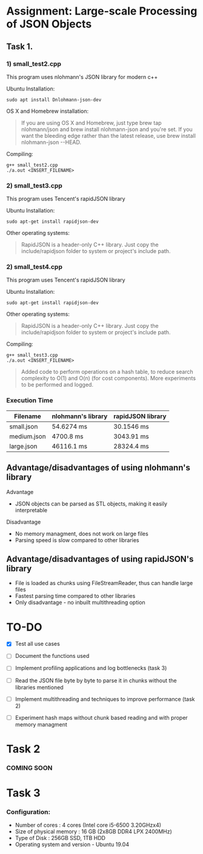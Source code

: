 # Assignment: Large-scale Processing of JSON Objects

## Task 1.
### 1) small_test2.cpp

This program uses nlohmann's JSON library for modern c++

Ubuntu Installation:
```
sudo apt install Dnlohmann-json-dev
```
OS X and Homebrew installation:

> If you are using OS X and Homebrew, just type brew tap nlohmann/json and brew install nlohmann-json and you're set. If you want the bleeding edge rather than the latest release, use brew install nlohmann-json --HEAD.

Compiling:
```
g++ small_test2.cpp
./a.out <INSERT_FILENAME>
```

### 2) small_test3.cpp

This program uses Tencent's rapidJSON library 

Ubuntu Installation:
```
sudo apt-get install rapidjson-dev
```
Other operating systems:

> RapidJSON is a header-only C++ library. Just copy the include/rapidjson folder to system or project's include path.

### 2) small_test4.cpp

This program uses Tencent's rapidJSON library 

Ubuntu Installation:
```
sudo apt-get install rapidjson-dev
```
Other operating systems:

> RapidJSON is a header-only C++ library. Just copy the include/rapidjson folder to system or project's include path.


Compiling:
```
g++ small_test3.cpp
./a.out <INSERT_FILENAME>
```
> Added code to perform operations on a hash table, to reduce search complexity to O(1) and O(n) (for cost components). More experiments to be performed and logged.

### Execution Time

| Filename | nlohmann's library | rapidJSON library | 
| -------- | ------------------ | ----------------- |
| small.json | 54.6274 ms | 30.1546 ms |
| medium.json | 4700.8 ms | 3043.91 ms |
| large.json | 46116.1 ms | 28324.4 ms |

## Advantage/disadvantages of using nlohmann's library
Advantage
- JSON objects can be parsed as STL objects, making it easily interpretable

Disadvantage
- No memory managment, does not work on large files
- Parsing speed is slow compared to other libraries

## Advantage/disadvantages of using rapidJSON's library
- File is loaded as chunks using FileStreamReader, thus can handle large files
- Fastest parsing time compared to other libraries
- Only disadvantage - no inbuilt multithreading option

# TO-DO
- [x] Test all use cases
- [ ] Document the functions used
- [ ] Implement profiling applications and log bottlenecks (task 3)
- [ ] Read the JSON file byte by byte to parse it in chunks without the libraries mentioned
- [ ] Implement multithreading and techniques to improve performance (task 2)
- [ ] Experiment hash maps without chunk based reading and with proper memory managment


# Task 2
### COMING SOON

# Task 3
### Configuration:
- Number of cores : 4 cores (Intel core i5-6500 3.20GHzx4)
- Size of physical memory : 16 GB (2x8GB DDR4 LPX 2400MHz)
- Type of Disk : 256GB SSD, 1TB HDD
- Operating system and version - Ubuntu 19.04



